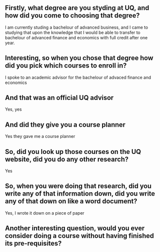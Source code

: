 ## Firstly, what degree are you styding at UQ, and how did you come to choosing that degree?
I am currently studing a bachelour of advanced business, and I came to studying that upon the knowledge that I would be able to transfer to bachelour of advanced finance and economics with full credit after one year.

## Interesting, so when you chose that degree how did you pick which courses to enroll in?
I spoke to an academic advisor for the bachelour of advaced finance and economics

## And that was an official UQ advisor
Yes, yes

## And did they give you a course planner
Yes they gave me a course planner

## So, did you look up those courses on the UQ website, did you do any other research?
Yes

## So, when you were doing that research, did you write any of that information down, did you write any of that down on like a word document?
Yes, I wrote it down on a piece of paper

## Another interesting question, would you ever consider doing a course without having finished its pre-requisites?
